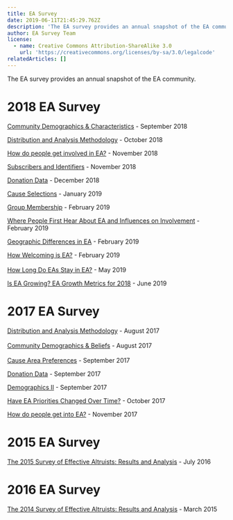 ```yaml
---
title: EA Survey
date: 2019-06-11T21:45:29.762Z
description: 'The EA survey provides an annual snapshot of the EA community. '
author: EA Survey Team
license:
  - name: Creative Commons Attribution-ShareAlike 3.0
    url: 'https://creativecommons.org/licenses/by-sa/3.0/legalcode'
relatedArticles: []
---
```

The EA survey provides an annual snapshot of the EA community. 

# 2018 EA Survey

[Community Demographics & Characteristics](https://forum.effectivealtruism.org/posts/S2Sonawxz2cY4YdXK/ea-survey-2018-series-community-demographics-and)  - September 2018

[Distribution and Analysis Methodology](https://forum.effectivealtruism.org/posts/iSjttL9PPq9eiqrc3/ea-survey-2018-series-distribution-and-analysis-methodology) - October 2018

[How do people get involved in EA?](https://forum.effectivealtruism.org/posts/uPFx462NAamBo5Eqq/ea-survey-series-2018-how-do-people-get-involved-in-ea) - November 2018

[Subscribers and Identifiers](https://forum.effectivealtruism.org/posts/K2u4rvy38YmSnhQ5X/ea-survey-series-2018-subscribers-and-identifiers) - November 2018

[Donation Data](https://forum.effectivealtruism.org/posts/SnE9FpArs2uXJsRtB/ea-survey-2018-series-donation-data) - December 2018

[Cause Selections](https://forum.effectivealtruism.org/posts/hP6oEXurLrDXyEzcT/ea-survey-2018-series-cause-selections) - January 2019

[Group Membership](https://forum.effectivealtruism.org/posts/kqTTyz7BCt6ExrfF6/ea-survey-2018-series-group-membership) - February 2019

[Where People First Hear About EA and Influences on Involvement](https://forum.effectivealtruism.org/posts/S4WmbHJr32WcmwFD7/ea-survey-series-2018-where-people-first-hear-about-ea-and) - February 2019

[Geographic Differences in EA](https://forum.effectivealtruism.org/posts/t2Wqszc4wpKxMinSs/ea-survey-2018-series-geographic-differences-in-ea) - February 2019

[How Welcoming is EA?](https://forum.effectivealtruism.org/posts/eoCexTGET3eFQz3w2/ea-survey-2018-series-how-welcoming-is-ea) - February 2019\
\
[How Long Do EAs Stay in EA?](https://forum.effectivealtruism.org/posts/bGcKJiBt4HSSScF76/ea-survey-2018-series-how-long-do-eas-stay-in-ea) - May 2019

[Is EA Growing? EA Growth Metrics for 2018](https://forum.effectivealtruism.org/posts/MBJvDDw2sFGkFCA29/is-ea-growing-ea-growth-metrics-for-2018) - June 2019

# 2017 EA Survey

[Distribution and Analysis Methodology](https://forum.effectivealtruism.org/posts/TuzkYANf7tmQDF2Hk/ea-survey-2017-series-distribution-and-analysis-methodology) - August 2017\
\
[Community Demographics & Beliefs](https://forum.effectivealtruism.org/posts/nJ2JpZZquqFrSakK5/ea-survey-2017-series-community-demographics-and-beliefs) - August 2017\
\
[Cause Area Preferences](https://forum.effectivealtruism.org/posts/xeduPnHfCQ9m9f3go/ea-survey-2017-series-cause-area-preferences) - September 2017

[Donation Data](https://forum.effectivealtruism.org/posts/S2ypk8fsHFrQopvyo/ea-survey-2017-series-donation-data) - September 2017

[Demographics II](https://forum.effectivealtruism.org/posts/Em7kSysc3STrH9HhQ/ea-survey-2017-series-demographics-ii) - September 2017

[Have EA Priorities Changed Over Time?](https://forum.effectivealtruism.org/posts/A54Lrz5vQK5kgtxA2/ea-survey-2017-series-have-ea-priorities-changed-over-time) - October 2017

[How do people get into EA?](https://forum.effectivealtruism.org/posts/Cyuq6Yyp5bcpPfRuN/ea-survey-2017-series-how-do-people-get-into-ea) - November 2017

# 2015 EA Survey

[The 2015 Survey of Effective Altruists: Results and Analysis](https://forum.effectivealtruism.org/posts/EqgF5amS96TahanzK/the-2015-survey-of-effective-altruists-results-and-analysis) - July 2016

# 2016 EA Survey

[The 2014 Survey of Effective Altruists: Results and Analysis](https://forum.effectivealtruism.org/posts/z5swaf6342AbG93Mp/the-2014-survey-of-effective-altruists-results-and-analysis) - March 2015
